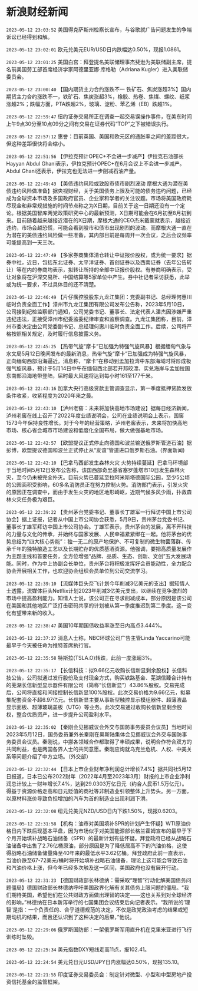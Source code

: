 # 新浪财经新闻
`2023-05-12 23:03:52` 美国得克萨斯州检察长宣布，与谷歌就广告问题发生的争端诉讼已经得到和解。

`2023-05-12 23:02:01` 欧元兑美元EUR/USD日内跌幅达0.50%，现报1.0861。

`2023-05-12 23:01:25` 美国白宫：拜登提名美联储理事杰斐逊为美联储副主席，提名前美国劳工部首席经济学家阿德里亚娜·库格勒（Adriana Kugler）进入美联储委员会。

`2023-05-12 23:00:40` 【国内期货主力合约涨跌不一 铁矿石、焦炭涨超3%】国内期货主力合约涨跌不一，铁矿石、焦炭涨超3%，橡胶、热卷、焦煤、螺纹、纸浆涨超2%；跌幅方面，PTA跌超2%，玻璃、淀粉、苯乙烯（EB）跌超1%。

`2023-05-12 22:59:47` 纽约证券交易所正在调查一起交易误操作事件，在美东时间上午9点30分至10点09分之间有交易在证券代码“TOP”之下被错误执行。

`2023-05-12 22:57:12` 惠誉：目前英国、美国和欧元区的通胀率之间的差距很大，但这种差距很快将会缩小。

`2023-05-12 22:51:56` 【伊拉克预计OPEC+不会进一步减产】伊拉克石油部长Hayyan Abdul Ghani表示，伊拉克预计OPEC+在6月会议上不会进一步减产。Abdul Ghani还表示，伊拉克也无法进一步削减石油产量。

`2023-05-12 22:49:43` 【美债违约风险或致股市债市剧烈波动 摩根大通为潜在美债违约风险做准备】据央视财经，关于美国债务上限及可能的债务违约问题，已经成为全球资本市场及多国政府官员、企业家和学者的关注议题。市场将美国政府耗尽现金和非常规措施的时间节点称之为X日期，目前关于这一日期还没有一个定论。根据美国智库两党政策研究中心的最新预测，X日期可能会在6月初至8月初到来。目前随着越来越接近潜在的X日期，摩根大通的CEO杰米戴蒙就表示，越接近违约，市场会越恐慌，可能会看到股市和债市出现剧烈的波动。而摩根大通一直在为潜在的美债违约风险做一些准备，其内部目前是每周开一次会议，之后会议频率可能提高到一天三次。

`2023-05-12 22:47:49` 【多家券商集体清仓转让中证报价股权，或为统一要求】据券中社，近日，包括东北证券、太平洋证券、首创证券以及西南证券（去年公告转让）等在内的券商均表示，拟转让所持的全部中证报价股权。有券商明确表示，受让对象将在沪深交易所、中国结算等5家单位中产生。券中社记者采访获悉，此举或为统一要求，不过具体目的还不清楚。

`2023-05-12 22:46:49` 【片仔癀控股股东九龙江集团：党委副书记、总经理何惠川临时负责全面工作】漳州市九龙江集团有限公司发布公告称，2023年5月10日，公司接到纪检监察部门通知，公司党委书记、董事长、法定代表人潘杰因涉嫌严重违纪违法，正接受漳州市纪委监委纪律审查和监察调查。九龙江集团称，目前，漳州市委决定由公司党委副书记、总经理何惠川临时负责全面工作。后续，公司将严格按照相关规定，及时履行信息披露义务。

`2023-05-12 22:45:25` 【热带气旋“摩卡”已加强为特强气旋风暴】根据缅甸气象与水文局5月12日晚间发布的最新消息，热带气旋“摩卡”已加强成为特强气旋风暴，正向缅甸西部沿海逼近。消息称，“摩卡”在移动到孟加拉湾中东部海域时将形成极强气旋风暴，预计于5月14日中午在缅甸西北部若开邦皎漂、实兑海岸与孟加拉国东南部沿海地带登陆，届时最大风速将达到每小时161至177千米。

`2023-05-12 22:43:16` 加拿大央行高级贷款主管调查显示，第一季度抵押贷款发放条件收紧，收紧程度为2020年来之最。

`2023-05-12 22:43:10` 【泸州老窖：未来将加快高地市场建设】据每日经济新闻，泸州老窖在线上召开了2022年度业绩说明会，公司在业绩说明会上表示，国窖1573今年保持良性增长。对于今年的经营策略，泸州老窖表示，未来将加快高地市场、核心省会城市市场建设和低度化全国布局，做大做强基地市场。

`2023-05-12 22:42:57` 【欧盟提议正式停止向德国和波兰输送俄罗斯管道石油】据彭博，欧盟提议德国和波兰正式停止从“友谊”管道进口俄罗斯石油。(界面新闻)

`2023-05-12 22:42:10` 【巴拿马西部发生森林火灾 火势持续蔓延】巴拿马环境部于当地时间5月12日发布公告称，该国西部奇里基省塞罗蓬塔市10日发生森林火灾，至今仍未被完全扑灭。目前火势已蔓延至拉阿米斯塔德国际公园，至少5公顷的公园面积受影响，60多名消防员正在努力控制火势。消防部门表示，引发火灾的原因正在调查中，而由于发生火灾的地区地形崎岖，近期气候多风少雨，扑救森林火灾任务极为艰巨。

`2023-05-12 22:39:22` 【贵州茅台党委书记、董事长丁雄军一行拜访中国上市公司协会】据上证报，记者从中国上市公司协会获悉，5月9日，贵州茅台党委书记、董事长丁雄军拜访中国上市公司协会。丁雄军表示，贵州茅台的发展，离不开科技的力量与文化的传承，并始终与国家发展、人民幸福紧紧绑在一起。他将茅台的优势总结为“四大核心势能”：独一无二的原产地保护、不可复制的微生物菌落群、传承千年的独特酿造工艺以及长期贮存的优质基酒资源。他强调，要把高质量发展作为主题主线和首要任务，全方位增强“品牌、品质、生态、创新、文创”五大发展动能。同时，作为中上协副会长单位，贵州茅台将积极发挥好会员能动性，全力配合协会开展相关工作，也欢迎协会组织会员单位到公司交流学习。

`2023-05-12 22:39:10` 【流媒体巨头奈飞计划今年削减3亿美元的支出】据知情人士透露，流媒体巨头Netflix计划2023年削减3亿美元支出，以继续在竞争激烈的市场中提高盈利能力。知情人士说，该公司正在寻求削减成本，部分原因是该公司在美国和其他地区广泛打击密码共享的计划被从第一季度推迟到第二季度。这一变化有望带来新的收入。

`2023-05-12 22:38:47` 美国10年期国债收益率涨至日内高点3.444%。

`2023-05-12 22:37:27` 消息人士称，NBC环球公司广告主管Linda Yaccarino可能最早于今天被任命为推特首席执行官。

`2023-05-12 22:35:58` 特斯拉(TSLA.O)转跌，此前一度涨超3%。

`2023-05-12 22:35:17` 【长信科技：拟9.66亿元收购长信新显剩余股权】长信科技公告，公司拟通过发行股份及支付现金方式，购买铁路基金、芜湖信臻合计持有的芜湖长信新型显示器件有限公司（简称“长信新显”）43.86%股权。交易完成后，公司将直接和间接控制长信新显100%股权。此次交易价格为9.66亿元，拟募集配套资金不超6.97亿元。长信新显主要从事新型触控显示模组器件、超薄液晶显示面板、超薄玻璃盖板（UTG）等业务。此次交易通过收购长信新显剩余股权，整合优质资产，进一步提升公司盈利水平。

`2023-05-12 22:35:02` 【秦刚会见挪威议会外交与国防事务委员会议员】当地时间2023年5月12日，国务委员兼外长秦刚在奥斯陆集体会见挪威议会外交与国防事务委员会议员。秦刚说，中挪各领域合作都取得了丰硕成果，说明合作符合双方的共同利益，也是两国各界人士的共同意愿。秦刚应询就乌克兰危机、人权、中美关系等问题介绍了中方立场。（外交部）

`2023-05-12 22:32:44` 【日本上市企业财年净利润总计增长7.4%】据共同社5月12日报道，日本已公布2022财年（2022年4月至2023年3月）财报的上市企业净利润总计较上一财年增长7.4%，达到29.0303万亿日元（约合人民币1.5万亿元）。得益于资源价格走高和日元贬值的商社等非制造业引领整体上升势头。另一方面，以原材料涨价导致负担增加的汽车为首的制造业出现利润下滑。

`2023-05-12 22:32:08` 纽元兑美元NZD/USD日内下跌1.50%，现报0.6203。

`2023-05-12 22:31:58` 【机构：油市对美国填补SPR的计划产生怀疑】WTI原油价格日内下跌后现基本平盘，因为市场似乎对美国能源部长格兰霍姆宣布的最早于下个月开始填补战略石油储备（SPR）的最新计划有些怀疑。拜登政府已经从战略石油储备中出售了2.76亿桶原油，部分原因是为了降低居高不下的汽油价格，这使得战略石油储备储量降至40年来的最低水平3.62亿桶。拜登政府此前一直表示，当油价跌至67-72美元/桶时将开始填补战略石油储备，理论上这可能会导致石油和汽油价格上涨，但今年已经多次触及这一区间，美国政府也没有展开行动。

`2023-05-12 22:31:23` 【德国财政部长林德纳：需采取“理智”行动化解美国债务问题僵局】德国财政部长林德纳呼吁美国政界化解有关其债务上限问题的僵局。“我们期待美国，希望他们在公共财政方面做出理智的决定——这也关系到对全球经济的影响，”林德纳在日本新泻举行的七国集团会议结束后向记者表示。“我所说的’理智’是指：一个负责任的、合乎道德规范的决定，不仅是政党政治考虑的结果或短期动机的结果，而且还认识到了这种决定的后果，”他说。

`2023-05-12 22:29:06` 俄罗斯国防部：一架俄罗斯军用直升机在克里米亚进行飞行训练时坠毁。

`2023-05-12 22:25:34` 美元指数DXY短线走高11点，报102.41。

`2023-05-12 22:24:54` 美元兑日元USD/JPY日内涨幅达0.50%，现报135.10。

`2023-05-12 22:21:55` 印度证券交易委员会：制定针对微型、小型和中型房地产投资信托基金的监管框架。

